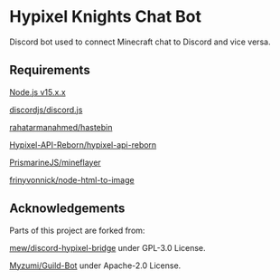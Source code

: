 # Hypixel Knights Chat Bot
Discord bot used to connect Minecraft chat to Discord and vice versa.

## Requirements

[Node.js v15.x.x](https://nodejs.org/en/)

[discordjs/discord.js](https://github.com/discordjs/discord.js)

[rahatarmanahmed/hastebin](https://github.com/rahatarmanahmed/hastebin)

[Hypixel-API-Reborn/hypixel-api-reborn](https://github.com/Hypixel-API-Reborn/hypixel-api-reborn)

[PrismarineJS/mineflayer](https://github.com/PrismarineJS/mineflayer)

[frinyvonnick/node-html-to-image](https://github.com/frinyvonnick/node-html-to-image)



## Acknowledgements
Parts of this project are forked from:

[mew/discord-hypixel-bridge](https://github.com/mew/discord-hypixel-bridge) under GPL-3.0 License.

[Myzumi/Guild-Bot](https://github.com/Myzumi/Guild-Bot) under Apache-2.0 License.
